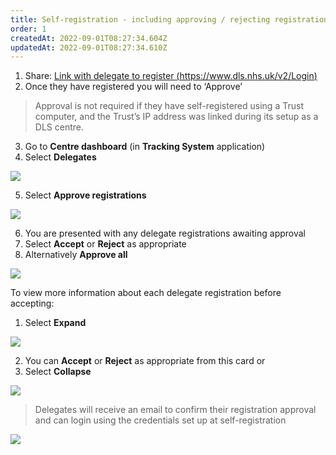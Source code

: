 ```yaml
---
title: Self-registration - including approving / rejecting registrations
order: 1
createdAt: 2022-09-01T08:27:34.604Z
updatedAt: 2022-09-01T08:27:34.610Z
---
```

1. Share: [Link with delegate to register (https://www.dls.nhs.uk/v2/Login) ](https://www.dls.nhs.uk/v2/Login)
2. Once they have registered you will need to ‘Approve’ 

> Approval is not required if they have self-registered using a Trust computer, and the Trust’s IP address was linked during its setup as a DLS centre.

3. Go to **Centre dashboard** (in **Tracking System** application)
4. Select **Delegates**

![](/img/registering-delegates-1.png)

5. Select **Approve registrations**

![](/img/registering-delegates-2.png)

6. You are presented with any delegate registrations awaiting approval 
7. Select **Accept** or **Reject** as appropriate
8. Alternatively **Approve all**

![](/img/registering-delegates-3.png)

To view more information about each delegate registration before accepting:

1. Select **Expand**

![](/img/registering-delegates-4.png)

2. You can **Accept** or **Reject** as appropriate from this card or
3. Select **Collapse** 

![](/img/registering-delegates-5.png)

> Delegates will receive an email to confirm their registration approval and can login using the credentials set up at self-registration

![](/img/cm-4-06-Self-reg.jpg)